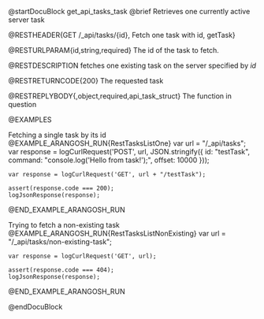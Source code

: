 
@startDocuBlock get_api_tasks_task
@brief Retrieves one currently active server task

@RESTHEADER{GET /_api/tasks/{id}, Fetch one task with id, getTask}

@RESTURLPARAM{id,string,required}
The id of the task to fetch.

@RESTDESCRIPTION
fetches one existing task on the server specified by *id*

@RESTRETURNCODE{200}
The requested task

@RESTREPLYBODY{,object,required,api_task_struct}
The function in question

@EXAMPLES

Fetching a single task by its id
@EXAMPLE_ARANGOSH_RUN{RestTasksListOne}
    var url = "/_api/tasks";
    var response = logCurlRequest('POST', url, JSON.stringify({ id: "testTask", command: "console.log('Hello from task!');", offset: 10000 }));

    var response = logCurlRequest('GET', url + "/testTask");

    assert(response.code === 200);
    logJsonResponse(response);

@END_EXAMPLE_ARANGOSH_RUN

Trying to fetch a non-existing task
@EXAMPLE_ARANGOSH_RUN{RestTasksListNonExisting}
    var url = "/_api/tasks/non-existing-task";

    var response = logCurlRequest('GET', url);

    assert(response.code === 404);
    logJsonResponse(response);

@END_EXAMPLE_ARANGOSH_RUN

@endDocuBlock

